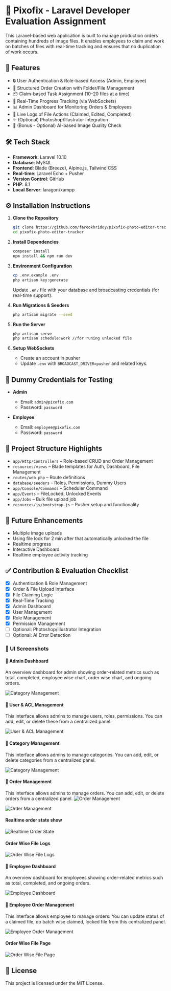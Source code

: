 # 📸 Pixofix - Laravel Developer Evaluation Assignment

This Laravel-based web application is built to manage production orders containing hundreds of image files. It enables
employees to claim and work on batches of files with real-time tracking and ensures that no duplication of work occurs.

## 🚀 Features

- 🔒 User Authentication & Role-based Access (Admin, Employee)
- 📁 Structured Order Creation with Folder/File Management
- 📦 Claim-based Task Assignment (10–20 files at a time)
- 🔄 Real-Time Progress Tracking (via WebSockets)
- 📊 Admin Dashboard for Monitoring Orders & Employees
- 📝 Live Logs of File Actions (Claimed, Edited, Completed)
- ✨ (Optional) Photoshop/Illustrator Integration
- 🤖 (Bonus - Optional) AI-based Image Quality Check

## 🛠️ Tech Stack

- **Framework**: Laravel 10.10
- **Database**: MySQL
- **Frontend**: Blade (Breeze), Alpine.js, Tailwind CSS
- **Real-time**: Laravel Echo + Pusher
- **Version Control**: GitHub
- **PHP**: 8.1
- **Local Server**: laragon/xampp

## ⚙️ Installation Instructions

1. **Clone the Repository**
   ```bash
   git clone https://github.com/farookhridoy/pixofix-photo-editor-tracker.git
   cd pixofix-photo-editor-tracker
   ```

2. **Install Dependencies**
   ```bash
   composer install
   npm install && npm run dev
   ```

3. **Environment Configuration**
   ```bash
   cp .env.example .env
   php artisan key:generate
   ```

   Update `.env` file with your database and broadcasting credentials (for real-time support).

4. **Run Migrations & Seeders**
   ```bash
   php artisan migrate --seed
   ```

5. **Run the Server**
   ```bash
   php artisan serve
   php artisan schedule:work //for runing unlocked file
   ```

6. **Setup WebSockets**
    - Create an account in pusher
    - Update `.env` with `BROADCAST_DRIVER=pusher` and related keys.

## 🧪 Dummy Credentials for Testing

- **Admin**
    - Email: `admin@pixofix.com`
    - Password: `password`

- **Employee**
    - Email: `employee@pixofix.com`
    - Password: `password`

## 📁 Project Structure Highlights

- `app/Http/Controllers` – Role-based CRUD and Order Management
- `resources/views` – Blade templates for Auth, Dashboard, File Management
- `routes/web.php` – Route definitions
- `database/seeders` – Roles, Permissions, Dummy Users
- `app/Console/Commands` – Scheduler Command
- `app/Events` – FileLocked, Unlocked Events
- `app/Jobs` – Bulk file upload job
- `resources/js/bootstrap.js` – Pusher setup and functionality

## 📌 Future Enhancements

- Multiple image uploads
- Using file lock for 2 min after that automatically unlocked the file
- Realtime progress
- Interactive Dashboard
- Realtime employee activity tracking

## ✅ Contribution & Evaluation Checklist

- [x] Authentication & Role Management
- [x] Order & File Upload Interface
- [x] File Claiming Logic
- [x] Real-Time Tracking
- [x] Admin Dashboard
- [x] User Management
- [x] Role Management
- [x] Permission Management
- [ ] Optional: Photoshop/Illustrator Integration
- [ ] Optional: AI Error Detection

### 📸 UI Screenshots

#### 📜 Admin Dashboard

An overview dashboard for admin showing order-related metrics such as total, completed, employee wise chart, order wise
chart, and ongoing orders.

![Category Management](public/project-snapshot/admin_dashboard.png)

#### 📜 User & ACL Management

This interface allows admins to manage users, roles, permissions. You can add, edit, or delete these from a centralized
panel.

![User & ACL Management](public/project-snapshot/admin_index.png)

#### 📜 Category Management

This interface allows admins to manage categories. You can add, edit, or delete categories from a centralized panel.

![Category Management](public/project-snapshot/category_index.png)

#### 📜 Order Management

This interface allows admins to manage orders. You can add, edit, or delete orders from a centralized panel.
![Order Management](public/project-snapshot/order_index.png)

![Order Management](public/project-snapshot/order_create.png)

#### Realtime order state show

![Realtime Order State](public/project-snapshot/realtime_order_progress.png)

#### Order Wise File Logs

![Order Wise File Logs](public/project-snapshot/logs.png)

#### 📜 Employee Dashboard

An overview dashboard for employees showing order-related metrics such as total, completed, and ongoing orders.

![Employee Dashboard](public/project-snapshot/employee_dashboard.png)

#### 📜 Employee Order Management

This interface allows employee to manage orders. You can update status of a claimed file, do batch wise claimed, locked
file from this centralized panel.

![Employee Order Management](public/project-snapshot/employee_order_state.png)

#### Order Wise File Page

![Order Wise File Page](public/project-snapshot/order_wise_file_state.png)

## 📄 License

This project is licensed under the MIT License.
